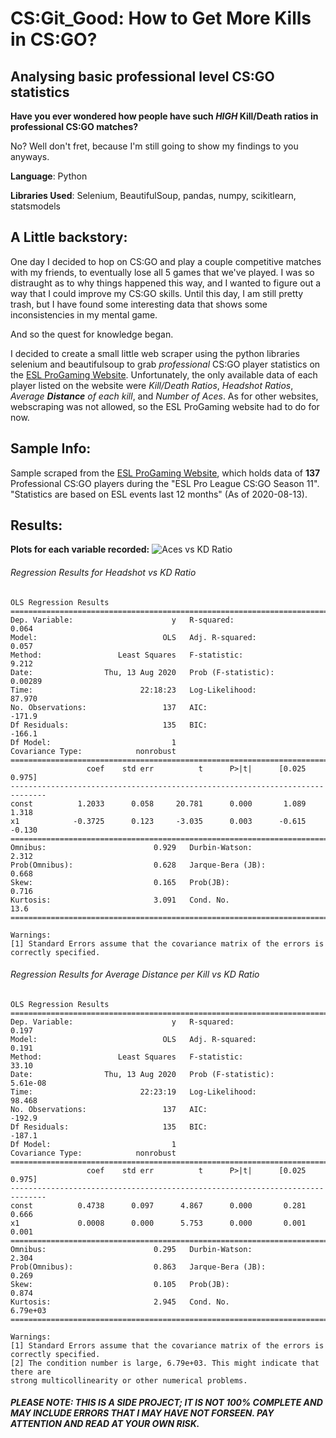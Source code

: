 # CS:Git_Good: How to Get More Kills in CS:GO?
## Analysing basic professional level CS:GO statistics

**Have you ever wondered how people have such *HIGH* Kill/Death ratios in professional CS:GO matches?**

No? Well don't fret, because I'm still going to show my findings to you anyways.

**Language**: Python

**Libraries Used**: Selenium, BeautifulSoup, pandas, numpy, scikitlearn, statsmodels

## A Little backstory:
One day I decided to hop on CS:GO and play a couple competitive matches with my friends, to eventually lose all 5 games that we've played. I was so distraught as to why things happened this way, and I wanted to figure out a way that I could improve my CS:GO skills. Until this day, I am still pretty trash, but I have found some interesting data that shows some inconsistencies in my mental game.

And so the quest for knowledge began.

I decided to create a small little web scraper using the python libraries selenium and beautifulsoup to grab *professional* CS:GO player statistics on the [ESL ProGaming Website](https://pro.eslgaming.com/csgo/proleague/statistics/). Unfortunately, the only available data of each player listed on the website were *Kill/Death Ratios*, *Headshot Ratios*, *Average **Distance** of each kill*, and *Number of Aces*. As for other websites, webscraping was not allowed, so the ESL ProGaming website had to do for now.

## Sample Info:
Sample scraped from the [ESL ProGaming Website](https://pro.eslgaming.com/csgo/proleague/statistics/), which holds data of **137** Professional CS:GO players during the "ESL Pro League CS:GO Season 11". "Statistics are based on ESL events last 12 months" (As of 2020-08-13).

## Results:

**Plots for each variable recorded:**
![Aces vs KD Ratio](https://photos.app.goo.gl/KAFgs8QDe8qCmNyK7)

###### Regression Results for Headshot vs KD Ratio
```
OLS Regression Results                            
==============================================================================
Dep. Variable:                      y   R-squared:                       0.064
Model:                            OLS   Adj. R-squared:                  0.057
Method:                 Least Squares   F-statistic:                     9.212
Date:                Thu, 13 Aug 2020   Prob (F-statistic):            0.00289
Time:                        22:18:23   Log-Likelihood:                 87.970
No. Observations:                 137   AIC:                            -171.9
Df Residuals:                     135   BIC:                            -166.1
Df Model:                           1                                         
Covariance Type:            nonrobust                                         
==============================================================================
                 coef    std err          t      P>|t|      [0.025      0.975]
------------------------------------------------------------------------------
const          1.2033      0.058     20.781      0.000       1.089       1.318
x1            -0.3725      0.123     -3.035      0.003      -0.615      -0.130
==============================================================================
Omnibus:                        0.929   Durbin-Watson:                   2.312
Prob(Omnibus):                  0.628   Jarque-Bera (JB):                0.668
Skew:                           0.165   Prob(JB):                        0.716
Kurtosis:                       3.091   Cond. No.                         13.6
==============================================================================

Warnings:
[1] Standard Errors assume that the covariance matrix of the errors is correctly specified.
```
###### Regression Results for Average Distance per Kill vs KD Ratio
```
OLS Regression Results                            
==============================================================================
Dep. Variable:                      y   R-squared:                       0.197
Model:                            OLS   Adj. R-squared:                  0.191
Method:                 Least Squares   F-statistic:                     33.10
Date:                Thu, 13 Aug 2020   Prob (F-statistic):           5.61e-08
Time:                        22:23:19   Log-Likelihood:                 98.468
No. Observations:                 137   AIC:                            -192.9
Df Residuals:                     135   BIC:                            -187.1
Df Model:                           1                                         
Covariance Type:            nonrobust                                         
==============================================================================
                 coef    std err          t      P>|t|      [0.025      0.975]
------------------------------------------------------------------------------
const          0.4738      0.097      4.867      0.000       0.281       0.666
x1             0.0008      0.000      5.753      0.000       0.001       0.001
==============================================================================
Omnibus:                        0.295   Durbin-Watson:                   2.304
Prob(Omnibus):                  0.863   Jarque-Bera (JB):                0.269
Skew:                           0.105   Prob(JB):                        0.874
Kurtosis:                       2.945   Cond. No.                     6.79e+03
==============================================================================

Warnings:
[1] Standard Errors assume that the covariance matrix of the errors is correctly specified.
[2] The condition number is large, 6.79e+03. This might indicate that there are
strong multicollinearity or other numerical problems.
```

###### **PLEASE NOTE: THIS IS A SIDE PROJECT; IT IS NOT 100% COMPLETE AND MAY INCLUDE ERRORS THAT I MAY HAVE NOT FORSEEN. PAY ATTENTION AND READ *AT YOUR OWN RISK*.**